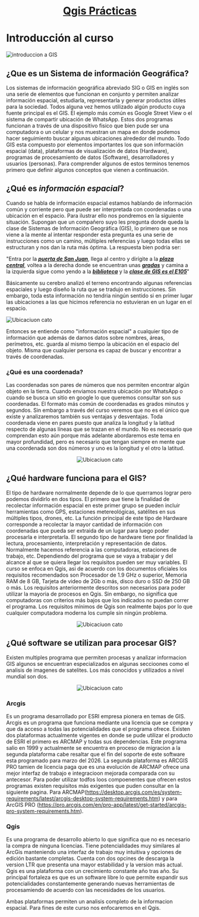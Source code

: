 # <p align="center"><ins>Qgis Prácticas<ins></p>

# Introducción al curso

![introduccion a GIS](https://raw.githubusercontent.com/RealGuyab/Qgis/main/imagenes/geographic-information-system-vector.jpg)

## ¿Que es un Sistema de información Geográfica?
Los sistemas de información geográfica abreviado SIG o GIS en inglés son una serie de elementos que funcionan en conjunto y permiten analizar información espacial, estudiarla, representarla y generar productos útiles para la sociedad. Todos alguna vez hemos utilizado algún producto cuya fuente principal es el GIS. El ejemplo más común es Google Street View o el sistema de compartir ubicación de WhatsApp. Estos dos programas funcionan a través de una dispositivo fisico que bien pude ser una computadora o un celular y nos muestran un mapa en donde podemos hacer seguimiento buscar algunas ubicaciones alrededor del mundo. Todo GIS esta compuesto por elementos importantes los que son información espacial (data), plataformas de visualización de datos (Hardware), programas de procesamiento de datos (Software), desarrolladores y usuarios (personas). Para comprender algunos de estos terminos tenemos primero que definir algunos conceptos que vienen a continuación.


## ¿Qué es ***información espacial***?

Cuando se habla de información espacial estamos hablando de información común y corriente pero que puede ser interpretada con coordenadas o una ubicación en el espacio. Para ilustrar ello nos pondremos en la siguiente situación. 
Supongan que un compañero suyo les pregunta donde queda la clase de Sistemas de Información Geográfica (GIS), lo primero que se nos viene a la mente al intentar responder esta pregunta es una serie de instrucciones como un camino, múltiples referencias y luego todas ellas se estructuran y nos dan la ruta más óptima. La respuesta bien podria ser: 

"Entra por la ***<ins>puerta de San Juan<ins>***, llega al centro y dirígite a la ***<ins>plaza central<ins>***, voltea a la derecha donde se encuentran unas ***<ins>gradas<ins>*** y camina a la izquierda sigue como yendo a la ***<ins>biblioteca<ins>*** y la ***<ins>clase de GIS es el E105<ins>***" 

Básicamente su cerebro analizó el terreno encontrando algunas referencias espaciales y luego diseño la ruta que se tradujo en instrucciones. Sin embargo, toda esta información no tendria ningún sentido si en primer lugar las ubicaciones a las que hicimos referencia no estuvieran en un lugar en el espacio.

![Ubicaciuon cato](https://github.com/RealGuyab/Qgis/blob/main/imagenes/ubicacion_cato.png)

Entonces se entiende como "información espacial" a cualquier tipo de información que además de darnos datos sobre nombres, áreas, perímetros, etc. guarda al mismo tiempo la ubicación en el espacio del objeto. Misma que cualquier persona es capaz de buscar y encontrar a través de coordenadas. 

### ¿Qué es una coordenada?

Las coordenadas son pares de números que nos permiten encontrar algún objeto en la tierra. Cuando enviamos nuestra ubicación por WhatsApp o cuando se busca un sitio en google lo que queremos consultar son sus coordenadas. 
El formato más común de coordenadas es grados minutos y segundos. Sin embargo a través del curso veremos que no es el único que existe y analizaremos también sus ventajas y desventajas.
Toda coordenada viene en pares puesto que analiza la longitud y la latitud respecto de algunas líneas que se trazan en el mundo. No es necesario que comprendan esto aún porque más adelante abordaremos este tema en mayor profundidad, pero es necesario que tengan siempre en mente que una coordenada son dos números y uno es la longitud y el otro la latitud.

<p align="center">
  <img src="https://github.com/RealGuyab/Qgis/blob/main/imagenes/coordenadas.png" alt="Ubicaciuon cato">
</p>

## ¿Qué hardware funciona para el GIS?

El tipo de hardware normalmente depende de lo que querramos lograr pero podemos dividirlo en dos tipos. El primero que tiene la finalidad de recolectar información espacial en este primer grupo se pueden incluir herramientas como GPS, estaciones metereológicas, satélites en sus múltiples tipos, drones, etc. La función principal de este tipo de Hardware corresponde a recolectar la mayor cantidad de información con coordenadas que pueda ser extraida de un lugar para luego poder procesarla e interpretarla.
El segundo tipo de hardware tiene por finalidad la lectura, procesamiento, interpretación y representación de datos. Normalmente hacemos referencia a las computadoras, estaciones de trabajo, etc. Dependiendo del programa que se vaya a trabajar y del alcance al que se quiera llegar los requisitos pueden ser muy variables. 
El curso se enfoca en Qgis, asi de acuerdo con los documentos oficiales los requisitos recomendados son Procesador de 1.9 GHz o superior, Memoria RAM de 8 GB, Tarjeta de video de 2Gb o más, disco duro o SSD de 250 GB o más.
Los requisitos anteriormente descritos son necesarios para poder utilizar la mayoria de procesos en Qgis. Sin embargo, no significa que computadoras con criterios más bajos que los indicados no puedan correr el programa. Los requisitos mínimos de Qgis son realmente bajos por lo que cualquier computadora moderna los cumple sin ningún problema. 

<p align="center">
  <img src="https://github.com/RealGuyab/Qgis/blob/main/imagenes/programacion_vuelo.png" alt="Ubicaciuon cato">
</p>

## ¿Qué software se utilizan para procesar GIS?

Existen multiples programa que permiten procesas y analizar informacion GIS algunos se encuentran especializados en algunas seccioones como el analisis de imagenes de satelites. Los más conocidos y utilizados a nivel mundial son dos. 

<p align="center">
  <img src="https://github.com/RealGuyab/Qgis/blob/main/imagenes/arcgis_qgis.jpg" alt="Ubicaciuon cato">
</p>

### Arcgis
Es un programa desarrollado por ESRI empresa pionera en temas de GIS. Arcgis es un programa que funciona mediante una licencia que se compra y que da acceso a todas las potencialidades que el programa ofrece. Existen dos plataformas actualmente vigentes en donde se pude utilizar el producto de ESRI el primero es ARCMAP y todas sus dependencias. Este programa salio en 1999 y actualmente se encuentra en proceso de migracion a la segunda plataforma cabe resaltar que el fin del soporte de este software esta programado para marzo del 2026. 
La segunda plataforma es ARCGIS PRO tamien de licencia paga que es una evolución de ARCMAP ofrece una mejor interfaz de trabajo e integracioon mejorada comparada con su antecesor. Para poder utilizar todfos loos compoenentes que ofrecen estos programas existen requisitos más exigentes que puden consultar en la siguiente pagina. Para ARCMAP(https://desktop.arcgis.com/es/system-requirements/latest/arcgis-desktop-system-requirements.htm) y para ArcGIS PRO (https://pro.arcgis.com/en/pro-app/latest/get-started/arcgis-pro-system-requirements.htm).

### Qgis
Es una programa de desarrollo abierto lo que significa que no es necesario la compra de ninguna licencias. Tiene potencialidades muy similares al ArcGis manteniendo una interfaz de trabajo muy intuitiva y opciones de edición bastante completas. Cuenta con dos opcines de descarga la version LTR que presenta una mayor estabilidad y la version más actual. Qgis es una plataforma con un crecimiento constante año tras año. Su principal fortaleza es que es un software libre lo que permite expandir sus potencialidades constantemente generando nuevas herramientas de procesamiendo de acuerdo con las necesidades de los usuarios. 

Ambas plataformas permiten un analisis completo de la informacion espacial. Para fines de este curso nos enfocaremos en el Qgis. 










